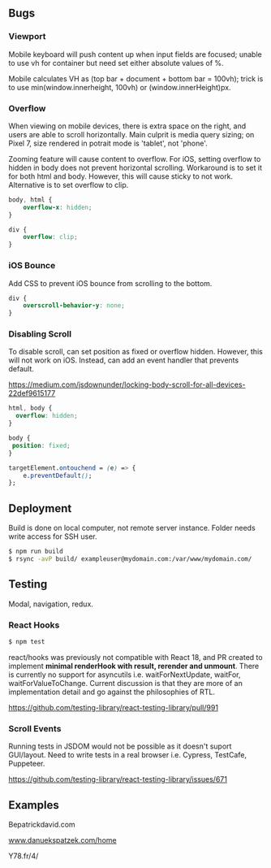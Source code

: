 ## Bugs

### Viewport

Mobile keyboard will push content up when input fields are focused; unable to use vh for container but need set either absolute values of %.

Mobile calculates VH as (top bar + document + bottom bar = 100vh); trick is to use min(window.innerheight, 100vh) or (window.innerHeight)px.


### Overflow

When viewing on mobile devices, there is extra space on the right, and users are able to scroll horizontally. Main culprit is media query sizing; on Pixel 7, size rendered in potrait mode is 'tablet', not 'phone'.

Zooming feature will cause content to overflow. For iOS, setting overflow to hidden in body does not prevent horizontal scrolling. Workaround is to set it for both html and body. However, this will cause sticky to not work. Alternative is to set overflow to clip.

```css
body, html {
    overflow-x: hidden;
}

div {
    overflow: clip;
}
```

### iOS Bounce

Add CSS to prevent iOS bounce from scrolling to the bottom.

```css
div {
    overscroll-behavior-y: none;
}
```

### Disabling Scroll

To disable scroll, can set position as fixed or overflow hidden. However, this will not work on iOS. Instead, can add an event handler that prevents default.

https://medium.com/jsdownunder/locking-body-scroll-for-all-devices-22def9615177

```css
html, body {
  overflow: hidden;
}

body {
 position: fixed; 
}

targetElement.ontouchend = (e) => {
    e.preventDefault();
};
```

## Deployment

Build is done on local computer, not remote server instance. Folder needs write access for SSH user.

```bash
$ npm run build
$ rsync -avP build/ exampleuser@mydomain.com:/var/www/mydomain.com/
```

## Testing

Modal, navigation, redux.

### React Hooks

```bash
$ npm test
```

react/hooks was previously not compatible with React 18, and PR created to implement **minimal renderHook with result, rerender and unmount**. There is currently no support for asyncutils i.e. waitForNextUpdate, waitFor, waitForValueToChange. Current discussion is that they are more of an implementation detail and go against the philosophies of RTL.

https://github.com/testing-library/react-testing-library/pull/991


### Scroll Events

Running tests in JSDOM would not be possible as it doesn't suport GUI/layout. Need to write tests in a real browser i.e. Cypress, TestCafe, Puppeteer.

https://github.com/testing-library/react-testing-library/issues/671

## Examples

Bepatrickdavid.com

www.danuekspatzek.com/home

Y78.fr/4/